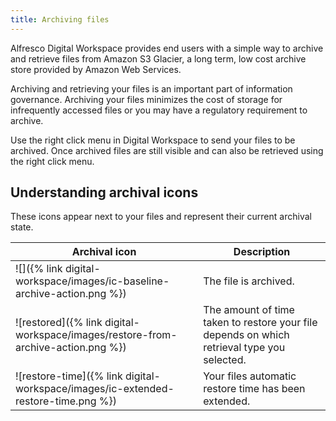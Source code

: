 ```yaml
---
title: Archiving files
---
```

Alfresco Digital Workspace provides end users with a simple way to archive and retrieve files from Amazon S3 Glacier, a long term, low cost archive store provided by Amazon Web Services.

Archiving and retrieving your files is an important part of information governance. Archiving your files minimizes the cost of storage for infrequently accessed files or you may have a regulatory requirement to archive.

Use the right click menu in Digital Workspace to send your files to be archived. Once archived files are still visible and can also be retrieved using the right click menu.

## Understanding archival icons

These icons appear next to your files and represent their current archival state.

|Archival icon|Description|
|-------------|-----------|
|![]({% link digital-workspace/images/ic-baseline-archive-action.png %})|The file is archived.|
|![restored]({% link digital-workspace/images/restore-from-archive-action.png %})| The amount of time taken to restore your file depends on which retrieval type you selected.|
|![restore-time]({% link digital-workspace/images/ic-extended-restore-time.png %})|Your files automatic restore time has been extended.|

